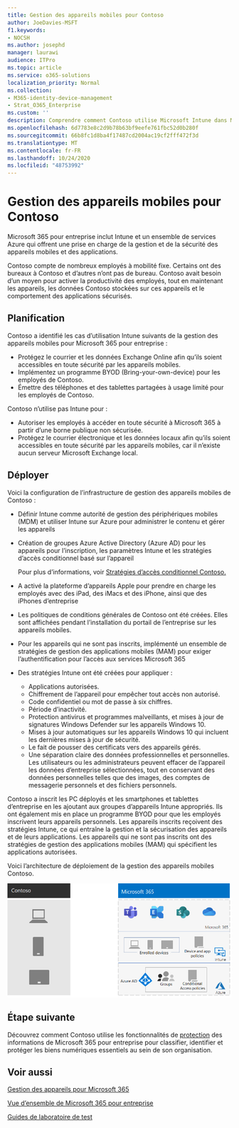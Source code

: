 ```yaml
---
title: Gestion des appareils mobiles pour Contoso
author: JoeDavies-MSFT
f1.keywords:
- NOCSH
ms.author: josephd
manager: laurawi
audience: ITPro
ms.topic: article
ms.service: o365-solutions
localization_priority: Normal
ms.collection:
- M365-identity-device-management
- Strat_O365_Enterprise
ms.custom: ''
description: Comprendre comment Contoso utilise Microsoft Intune dans Microsoft 365 pour les entreprises pour gérer ses appareils et les applications qui s’exécutent sur ces appareils.
ms.openlocfilehash: 6d7783e8c2d9b78b63bf9eefe761fbc52d0b280f
ms.sourcegitcommit: 66b8fc1d8ba4f17487cd2004ac19cf2fff472f3d
ms.translationtype: MT
ms.contentlocale: fr-FR
ms.lasthandoff: 10/24/2020
ms.locfileid: "48753992"
---
```

# <a name="mobile-device-management-for-contoso"></a>Gestion des appareils mobiles pour Contoso

Microsoft 365 pour entreprise inclut Intune et un ensemble de services Azure qui offrent une prise en charge de la gestion et de la sécurité des appareils mobiles et des applications.

Contoso compte de nombreux employés à mobilité fixe. Certains ont des bureaux à Contoso et d’autres n’ont pas de bureau. Contoso avait besoin d’un moyen pour activer la productivité des employés, tout en maintenant les appareils, les données Contoso stockées sur ces appareils et le comportement des applications sécurisés.

## <a name="plan"></a>Planification

Contoso a identifié les cas d’utilisation Intune suivants de la gestion des appareils mobiles pour Microsoft 365 pour entreprise :

- Protégez le courrier et les données Exchange Online afin qu’ils soient accessibles en toute sécurité par les appareils mobiles.
- Implémentez un programme BYOD (Bring-your-own-device) pour les employés de Contoso.
- Émettre des téléphones et des tablettes partagées à usage limité pour les employés de Contoso.

Contoso n’utilise pas Intune pour :

- Autoriser les employés à accéder en toute sécurité à Microsoft 365 à partir d’une borne publique non sécurisée.
- Protégez le courrier électronique et les données locaux afin qu’ils soient accessibles en toute sécurité par les appareils mobiles, car il n’existe aucun serveur Microsoft Exchange local.

## <a name="deploy"></a>Déployer

Voici la configuration de l’infrastructure de gestion des appareils mobiles de Contoso :

- Définir Intune comme autorité de gestion des périphériques mobiles (MDM) et utiliser Intune sur Azure pour administrer le contenu et gérer les appareils
- Création de groupes Azure Active Directory (Azure AD) pour les appareils pour l’inscription, les paramètres Intune et les stratégies d’accès conditionnel basé sur l’appareil

  Pour plus d’informations, voir [Stratégies d’accès conditionnel Contoso.](contoso-identity.md#conditional-access-policies-for-identity-and-device-access)

- A activé la plateforme d’appareils Apple pour prendre en charge les employés avec des iPad, des iMacs et des iPhone, ainsi que des iPhones d’entreprise
- Les politiques de conditions générales de Contoso ont été créées. Elles sont affichées pendant l’installation du portail de l’entreprise sur les appareils mobiles.
- Pour les appareils qui ne sont pas inscrits, implémenté un ensemble de stratégies de gestion des applications mobiles (MAM) pour exiger l’authentification pour l’accès aux services Microsoft 365
- Des stratégies Intune ont été créées pour appliquer :
  - Applications autorisées.
  - Chiffrement de l’appareil pour empêcher tout accès non autorisé.
  - Code confidentiel ou mot de passe à six chiffres.
  - Période d’inactivité.
  - Protection antivirus et programmes malveillants, et mises à jour de signatures Windows Defender sur les appareils Windows 10.
  - Mises à jour automatiques sur les appareils Windows 10 qui incluent les dernières mises à jour de sécurité.
  - Le fait de pousser des certificats vers des appareils gérés.
  - Une séparation claire des données professionnelles et personnelles. Les utilisateurs ou les administrateurs peuvent effacer de l’appareil les données d’entreprise sélectionnées, tout en conservant des données personnelles telles que des images, des comptes de messagerie personnels et des fichiers personnels.

Contoso a inscrit les PC déployés et les smartphones et tablettes d’entreprise en les ajoutant aux groupes d’appareils Intune appropriés. Ils ont également mis en place un programme BYOD pour que les employés inscrivent leurs appareils personnels. Les appareils inscrits reçoivent des stratégies Intune, ce qui entraîne la gestion et la sécurisation des appareils et de leurs applications. Les appareils qui ne sont pas inscrits ont des stratégies de gestion des applications mobiles (MAM) qui spécifient les applications autorisées.

Voici l’architecture de déploiement de la gestion des appareils mobiles Contoso.

![Infrastructure de déploiement de la gestion des appareils mobiles Contoso](../media/contoso-mdm/contoso-mdm-fig1.png)

## <a name="next-step"></a>Étape suivante

Découvrez comment Contoso utilise les fonctionnalités de [protection](contoso-info-protect.md) des informations de Microsoft 365 pour entreprise pour classifier, identifier et protéger les biens numériques essentiels au sein de son organisation.

## <a name="see-also"></a>Voir aussi

[Gestion des appareils pour Microsoft 365](device-management-roadmap-microsoft-365.md)

[Vue d’ensemble de Microsoft 365 pour entreprise](microsoft-365-overview.md)

[Guides de laboratoire de test](m365-enterprise-test-lab-guides.md)

